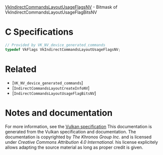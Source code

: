 [VkIndirectCommandsLayoutUsageFlagsNV](https://www.khronos.org/registry/vulkan/specs/1.3-extensions/man/html/VkIndirectCommandsLayoutUsageFlagsNV.html) - Bitmask of VkIndirectCommandsLayoutUsageFlagBitsNV

# C Specifications
```c
// Provided by VK_NV_device_generated_commands
typedef VkFlags VkIndirectCommandsLayoutUsageFlagsNV;
```

# Related
- [`VK_NV_device_generated_commands`]
- [`IndirectCommandsLayoutCreateInfoNV`]
- [`IndirectCommandsLayoutUsageFlagBitsNV`]

# Notes and documentation
For more information, see the [Vulkan specification](https://www.khronos.org/registry/vulkan/specs/1.3-extensions/html/vkspec.html)
This documentation is generated from the Vulkan specification and documentation.
The documentation is copyrighted by *The Khronos Group Inc.* and is licensed under *Creative Commons Attribution 4.0 International*.
his license explicitely allows adapting the source material as long as proper credit is given.
        